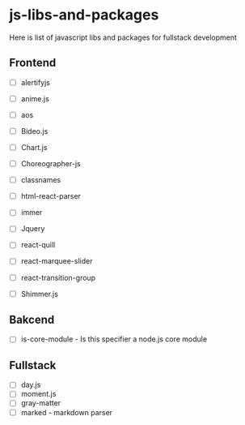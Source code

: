 # js-libs-and-packages
Here is list of javascript libs and packages for fullstack development

## Frontend
- [ ] alertifyjs 
- [ ] anime.js
- [ ] aos
- [ ] Bideo.js
- [ ] Chart.js 
- [ ] Choreographer-js
- [ ] classnames
- [ ] html-react-parser
- [ ] immer
- [ ] Jquery
- [ ] react-quill
- [ ] react-marquee-slider
- [ ] react-transition-group
- [ ] Shimmer.js


## Bakcend
- [ ] is-core-module - Is this specifier a node.js core module

## Fullstack
- [ ] day.js
- [ ] moment.js 
- [ ] gray-matter 
- [ ] marked - markdown parser
